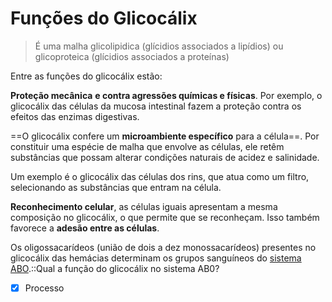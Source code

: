 # Funções do Glicocálix

> É uma malha glicolipidica (glícidios associados a lipídios) ou glicoproteica (glícidios associados a proteínas)

Entre as funções do glicocálix estão:

**Proteção mecânica** **e contra agressões químicas e físicas**. Por exemplo, o glicocálix das células da mucosa intestinal fazem a proteção contra os efeitos das enzimas digestivas.

==O glicocálix confere um **microambiente específico** para a célula==. Por constituir uma espécie de malha que envolve as células, ele retêm substâncias que possam alterar condições naturais de acidez e salinidade.

Um exemplo é o glicocálix das células dos rins, que atua como um filtro, selecionando as substâncias que entram na célula.

**Reconhecimento celular**, as células iguais apresentam a mesma composição no glicocálix, o que permite que se reconheçam. Isso também favorece a **adesão entre as células**.

Os oligossacarídeos (união de dois a dez monossacarídeos) presentes no glicocálix das hemácias determinam os grupos sanguíneos do [sistema ABO](https://www.todamateria.com.br/sistema-abo-e-fator-rh/).::Qual a função do glicocálix no sistema AB0?

- [x] Processo 
